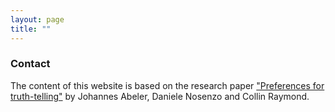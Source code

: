 ```yaml
---
layout: page
title: ""
---
```


### Contact

The content of this website is based on the research paper ["Preferences for truth-telling"](ftp.iza.org/dp10188.pdf) by Johannes Abeler, Daniele Nosenzo and Collin Raymond. 



